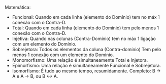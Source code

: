 Matemática:

-   Funcional: Quando em cada linha (elemento do Domínio) tem no máx 1 conexão com o Contra-D.
-   Total: Quando em cada linha (elemento do Domínio) tem pelo menos 1 conexão com o Contra-D.
-   Injetiva: Quando nas colunas (Contra-Domínio) tem no máx 1 ligação com um elemento do Domínio.
-   Sobrejetora: Todos os elementos da coluna (Contra-domínio) Tem pelo menos 1 conexão com um elemento do Domínio.
-   Monomorfismo: Uma relação é simultaneamente Total e Injetora.
-   Epimorfismo: Uma relação é simultaneamente Funcional e Sobrejetora.
-   Isomorfismo: É tudo ao mesmo tempo, resumidamente. Completo: B -> A e A -> B, ou B <-> A.
